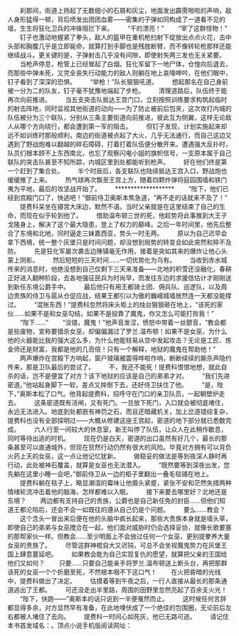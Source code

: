 　　刹那间，街道上扬起了无数细小的石屑和灰尘，地面发出霹雳啪啦的声响，敌人身形猛得一顿，背后喷发出团团血雾——密集的子弹如同构成了一道看不见的墙，生生将狂化卫兵的冲锋阻拦下来。
　　“干的漂亮！”
　　“宰了这群怪物！”
　　钉子也激动地握紧了拳头，敌人的盔甲在重机枪扫射下绽放出点点火花，击中头部和胸腹几乎是立即毙命，就算打到手脚也是残肢断臂，而不像转轮枪那样还能继续战斗。更关键的是，子弹射击几乎没有间隙，即使射失两三发也无关紧要。
　　当枪声停息，枪管上已经冒起了白烟。狂化军留下一地尸体，仓惶向后退去，而那些中弹未死，又完全丧失行动能力的敌人则躺在地上哀嚎呻吟，在他们眼中，钉子看到了深深的恐惧。
　　“举枪！”队长狠狠吼道。
　　想起那名在自己身前被一分为二的队友，钉子毫不犹豫地端起了步枪。
　　清理道路后，队伍终于能再次向前推进。
　　当五支突击队抵达王宫门口，立刻按照训练要求构筑起临时的射击阵地，同时监视其他街道的动向——为了防止被前后包夹，这次攻打内城的队伍被分为三个联队，分别从三条主要街道向前推进，彼此互为侧翼，这样无论敌人从哪个方向绕行，都会遭到第一军的阻击。
　　但钉子发现，计划实施起来却远不如训练时那般顺利，南边的街道被点起了大火，几乎无法通行，而自己这边又遇到了野战炮难以翻越的碎石障碍，打着打着队伍便分散开来。遭遇强大反扑时，队员们根本顾不上东西南北，也忘了观察闪电小姐的旗帜信号，一支原本属于自己联队的突击队甚至不知所踪，内城区里到处都能听到枪声。
　　好在他们终是第一个赶到了集合处。
　　半个时辰后，各支联队也陆续抵达王宫入口，野战炮也缓缓推了上来。
　　热气球再次飘至王宫上方，随着四颗炸弹将庭园围墙和铁门夷为平地，最后的攻坚战开始了。
　　*******************
　　“陛下，他们已经到宫殿门口了，快逃吧！”御前侍卫奥斯本焦急道，“再不走的话就来不及了！”
　　提费科呆坐在寝宫大床边，默然不语。当时父亲就是在这里结束了自己的生命，而现在似乎轮到他了。
　　借助温布顿三世的死，他趁势将此事推到大王子戈隆身上，解决了这个最大隐患，登上了权力的巅峰。之后一年时间里，他先后整合了东境和北地，同时逼走三妹嘉西亚，势头一时无两。
　　原以为自己迟早会拿下西境，统一整个灰堡只是时间问题，却没想到局势的转变会如此突然和猝不及防。
　　先是狂化军屡次袭击边陲镇毫无作用，接着是突如其来的爆炸让他心头蒙上阴影。
　　然后短短的三天时间……一切优势化为乌有。
　　当收到赤水城传来的消息时，他绝没想到自己仅剩下三天来准备——北地的积雪还没融化，春耕正好进入翻种阶段，去各地强征民兵为时尚早，而发往东边的求援信估计才刚刚送到新任东境公爵手中。
　　最后他只有用王都骑士团、佣兵队、巡逻队，以及周边贵族的侍卫与扈从仓促应战，结果王都引以为傲的巍峨城墙居然连一天都没能撑过。
　　“混账东西！”提费科忽然将床头柜上的烛台狠狠砸在地上，“该死的家伙……如果不是和女巫勾结，如果不是投靠了魔鬼，你又怎么可能打败我！”
　　“陛下……”
　　“没错，魔鬼！”他声音发涩，愤怒中带着一丝颤音，“教会都是些废物，宣称要猎杀女巫，却偏偏漏过了罗兰.温布顿！如果不是女巫，为什么他的火器能比我的强大这么多，为什么他能轻易从空中发起攻击？无论是工匠、炼金师还是财富，我都是他的几百倍！只有一个解释，地狱的魔鬼在帮助他！”
　　两声爆炸在宫殿下方响起，窗户玻璃被震得哗啦作响，断断续续的厮杀声隐约传来，那是卫队最后的尝试了。
　　不，我还不能死！提费科恨恨地想，就此自杀的话，岂不是便宜了对方？该下地狱的应该是自己的弟弟才对。
　　“我们先进密道。”他站起身脚下一软，差点又摔倒下去，还好侍卫扶住了他。
　　“是，陛下，”奥斯本松了口气。他背起提费科，招呼守在门口的亲卫队员，一起朝壁炉走去。
　　这条密道既有活闸，又有死门。一旦放下死门，入口就会被彻底堵住，永远无法进入。地底到处都嵌有神罚之石，而且还暗藏机关，加上岔道错综复杂，提费科也没有全部探明过——大概从修建这座王宫起，密道的地下部分就已悉数完成。
　　六人行至一间较大的休息室，新王叫停了队伍，让众人在此稍作歇息，同时等待出逃的时机。
　　现在仍是白天，密道的出口虽然有好几个，最长的那条甚至可以直通城外，但现在贸然行动仍然有很大的风险。毕竟对方拥有可以背负火药上天的女巫，这一点让他记忆犹新。
　　做稳妥的做法是等到夜深人静时再行动，此处被神石覆盖，就算是女巫也无法潜入。
　　“既然要等到深夜出发，您先躺在这里小睡一会吧，”御前侍卫从一边的柜子里翻出一叠毛毯铺在地上。
　　提费科躺在毯子上，略显潮湿的霉味让他眉头紧蹙，紧张不安和茫然失措两种情绪轮流冲击着他的脑海，怎样都难以入眠。
　　接下来要去哪里好？北地还是东境？
　　两边都有支持自己的贵族，公爵也是自己新任免的封臣……但他们知道王都沦陷后，还会不会一如既往的遵从自己仍是个问题。
　　要么……教会？
　　这个念头一冒出来后便在他的头脑中疯长起来，那些大贵族本身就是墙头草，即使自己的弟弟与女巫搅合在一起，他们面对威胁时仍会选择妥协，就像长歌要塞的那帮家伙一样。但教会……至少明面上不会放过任何一个女巫，更别提豢养大量女巫的贵族了。
　　尽管这群神棍自大又迟钝，可总不会坐视魔鬼势力在灰堡王国上肆意蔓延吧。
　　如果教会能为自己实现复仇的愿望，就算把父亲的王国给他们又如何？
　　只要……只要自己能亲手将罗兰.温布顿送上断头台，再把那群该死的女巫一个个折磨至死，不然根本咽不下这口气！
　　在火把昏暗的光线中，提费科做出了决定。
　　估摸着等到午夜之后，一行人直接从最长的那条通道逃出了王都。
　　可还没走出半里路，周围的田野里忽然亮起了百余支火光！
　　“陛下，快跑——”奥斯本的话只说到一半便戛然而止。
　　这时候任何言辞都显得多余，对方显然早有准备，在此地埋伏成了一个绝佳的包围圈，无论前后左右都被人堵住了去向。
　　提费科一时间心如死灰，他已无路可逃。
　　请记住本书首发域名：。顶点小说手机版阅读网址：